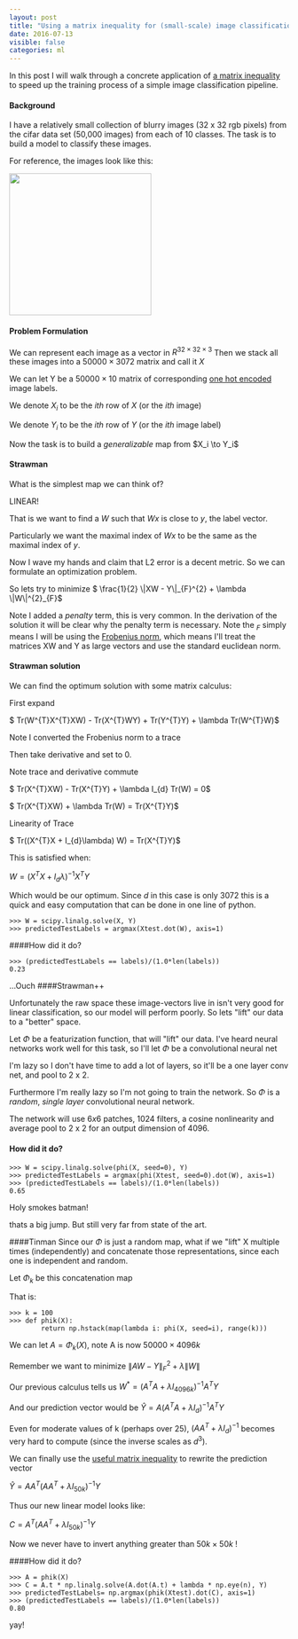 ```yaml
---
layout: post
title: "Using a matrix inequality for (small-scale) image classification"
date: 2016-07-13
visible: false
categories: ml
---
```


In this post I will walk through a concrete application of [a matrix inequality](http://people.eecs.berkeley.edu/~stephentu/blog/matrix-analysis/2016/06/03/matrix-inverse-equality.html) to speed up the training process of a simple image classification pipeline.

#### Background
I have a relatively small collection of blurry images (32 x 32 rgb pixels) from the cifar data set (50,000 images) from each of 10 classes. The task is to build a
model to classify these images.

For reference, the images look like this:
</p>
<img src="{{site.baseurl}}/assets/images/cifar_frog.png" width="256" id="cifar_frog">
<p>

#### Problem Formulation
We can represent each image as a vector in $R^{32 \times 32 \times 3}$
Then we stack all these images into a $50000 \times 3072$ matrix and call it $X$

We can let Y be a $50000 \times 10$ matrix of corresponding [one hot encoded](http://stackoverflow.com/questions/17469835/one-hot-encoding-for-machine-learning) image labels.

We denote $X_{i}$ to be the $ith$ row of $X$ (or the $ith$ image)

We denote $Y_{i}$ to be the $ith$ row of $Y$ (or the $ith$ image label)

<p>
Now the task is to build a <i>generalizable</i> map from $X_i \to Y_i$
</p>

#### Strawman

What is the simplest map we can think of?

LINEAR!

That is we want to find a $W$ such that $Wx$ is close to $y$, the label vector.

Particularly we want the maximal index of $Wx$ to be the same as the maximal index
of $y$.

Now I wave my hands and claim that L2 error is a decent metric. So we can formulate
an optimization problem.

<p>
So lets try to minimize
$ \frac{1}{2} \|XW - Y\|_{F}^{2} + \lambda \|W\|^{2}_{F}$
</p>

Note I added a *penalty* term, this is very common.
In the derivation of the solution it will be clear why the penalty
term is necessary. Note the $_F$ simply means I will be using the [Frobenius norm](https://en.wikipedia.org/wiki/Matrix_norm#Frobenius_norm),
which means I'll treat the matrices XW and Y as large vectors and use the standard euclidean
norm.

#### Strawman solution
We can find the optimum solution with some matrix calculus:

First expand

$ Tr(W^{T}X^{T}XW) - Tr(X^{T}WY) + Tr(Y^{T}Y)  + \lambda Tr(W^{T}W)$

Note I converted the Frobenius norm to a trace

Then take derivative and set to 0.

Note trace and derivative commute

$ Tr(X^{T}XW) - Tr(X^{T}Y) + \lambda I_{d} Tr(W) = 0$

$ Tr(X^{T}XW) +  \lambda Tr(W) = Tr(X^{T}Y)$

Linearity of Trace

$ Tr((X^{T}X +  I_{d}\lambda) W) = Tr(X^{T}Y)$

This is satisfied when:

$W =  (X^{T}X +  I_{d}\lambda)^{-1}X^{T}Y$

Which would be our optimum. Since $d$ in this case is only $3072$ this is a quick and easy computation
that can be done in one line of python.

```
>>> W = scipy.linalg.solve(X, Y)
>>> predictedTestLabels = argmax(Xtest.dot(W), axis=1)
```
####How did it do?
```
>>> (predictedTestLabels == labels)/(1.0*len(labels))
0.23
```

...Ouch
####Strawman++

Unfortunately the raw space  these image-vectors live in isn't very good for
linear classification, so our model will perform poorly. So lets "lift" our data
to a "better" space.

Let $\Phi$ be a featurization function, that will "lift" our data. I've
heard neural networks work well for this task, so I'll let $\Phi$ be a convolutional neural net

I'm lazy so I don't have time to add a lot of layers, so it'll be a one layer conv net,
and pool to 2 x 2.

Furthermore I'm really lazy so I'm not going to train the network.  So $\Phi$ is a
*random*, *single layer* convolutional neural network.

The network will use $6 x 6$ patches, $1024$ filters, a cosine nonlinearity and average pool to 2 x 2
for an output dimension of $4096$.

#### How did it do?

```
>>> W = scipy.linalg.solve(phi(X, seed=0), Y)
>>> predictedTestLabels = argmax(phi(Xtest, seed=0).dot(W), axis=1)
>>> (predictedTestLabels == labels)/(1.0*len(labels))
0.65
```

Holy smokes batman!

thats a big jump. But still very far from state of the art.

####Tinman
Since our $\Phi$ is just a random map, what if we "lift" X
multiple times (independently) and concatenate those representations,
since each one is independent and random.

Let $\Phi_{k}$ be this concatenation map


That is:


```
>>> k = 100
>>> def phik(X):
        return np.hstack(map(lambda i: phi(X, seed=i), range(k)))
```

We can let $A = \Phi_{k}(X)$, note A is now $50000 \times 4096k$


Remember we want to minimize $\|AW - Y\|_{F}^{2} + \lambda\|W\|$

Our previous calculus tells us $W^{*} = (A^{T}A + \lambda I_{4096k})^{-1}A^{T}Y$

And our prediction vector would be $\hat{Y} = A(A^{T}A + \lambda I_{d})^{-1}A^{T}Y$

Even for moderate values of k (perhaps over $25$), $(AA^{T} + \lambda I_{d})^{-1}$ becomes very hard to compute (since the inverse scales as $d^{3}$).

We can finally use the [useful matrix inequality](https://people.eecs.berkeley.edu/~stephentu/blog/matrix-analysis/2016/06/03/matrix-inverse-equality.html)
to rewrite the prediction vector

$\hat{Y} = AA^{T}(AA^{T} + \lambda I_{50k})^{-1}Y$

Thus our new linear model looks like:

$C = A^{T}(AA^{T} + \lambda I_{50k})^{-1}Y$

Now we never have to invert anything greater than $50k \times 50k$ !

####How did it do?

```
>>> A = phik(X)
>>> C = A.t * np.linalg.solve(A.dot(A.t) + lambda * np.eye(n), Y)
>>> predictedTestLabels= np.argmax(phik(Xtest).dot(C), axis=1)
>>> (predictedTestLabels == labels)/(1.0*len(labels))
0.80
```

yay!




